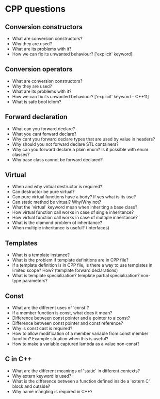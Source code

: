 # CPP questions

## Conversion constructors 
  - What are conversion constructors?
  - Why they are used?
  - What are its problems with it?
  - How we can fix its unwanted behaviour? ['explicit' keyword]

## Conversion operators
  - What are conversion constructors?
  - Why they are used?
  - What are its problems with it?
  - How we can fix its unwanted behaviour? ['explicit' keyword - C++11]
  - What is safe bool idiom?

## Forward declaration 
  - What can you forward declare?
  - What you cant forward declare?
  - Why cant you forward declare types that are used by value in headers?
  - Why should you not forward declare STL containers?
  - Why can you forward declare a plain enum? Is it possible with enum classes?
  - Why base class cannot be forward declared?
  
## Virtual
  - When and why virtual destructor is required?
  - Can destructor be pure virtual?
  - Can pure virtual functions have a body? If yes what is its use?
  - Can static method be virtual? Why/Why not?
  - What the 'virtual' keyword mean when inheriting a base class?
  - How virtual function call works in case of single inheritance?
  - How virtual function call works in case of multiple inheritance?
  - What is the diamond problem of inheritance? 
  - When multiple inheritance is useful? (Interfaces)
  
## Templates
  - What is a template instance?
  - What is the problem if template definitions are in CPP file?
  - If a template definition is in CPP file, is there a way to use templates in limited scope? How? (template forward declarations)
  - What is template specialization? template partial specialization? non-type parameters?
  
## Const
  - What are the different uses of 'const'?
  - If a member function is const, what does it mean?
  - Difference between const pointer and a pointer to a const?
  - Difference between const pointer and const reference?
  - Why is const cast is required?
  - How to allow modification of a member variable from const member function? Example situation when this is useful?
  - How to make a variable captured lambda as a value non-const?
  
## C in C++
  - What are the different meanings of 'static' in different contexts?
  - Why extern keyword is used?
  - What is the difference between a function defined inside a 'extern C' block and outside?
  - Why name mangling is required in C++?

